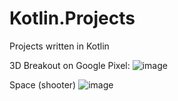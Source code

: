 # Kotlin.Projects
Projects written in Kotlin

3D Breakout on Google Pixel:
![image](https://github.com/user-attachments/assets/f8e7e323-2229-477a-997a-bee7fb63c069)

Space (shooter)
![image](https://github.com/user-attachments/assets/7a3f1ca6-2c1e-4572-868d-d9e90a452b54)
